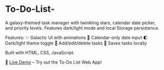 # To-Do-List-
A galaxy-themed task manager with twinkling stars, calendar date picker, and priority levels. Features dark/light mode and local Storage persistence.

Features:
✨ Galactic UI with animations
📅 Calendar-only date input
🌓 Dark/light theme toggle
🚀 Add/edit/delete tasks
💾 Saves tasks locally

Built with HTML, CSS, JavaScript.

🔗 [Live Demo](https://anushkakarmakar-14.github.io/To-Do-List-/) – Try out the To-Do List Web App!

